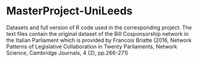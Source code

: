 # MasterProject-UniLeeds
Datasets and full version of R code used in the corresponding project.
The text files contain the original dataset of the Bill Cosponsorship network in the Italian Parliament which is provided by Francois Briatte (2016, Network Patterns of Legislative Collaboration in Twenty Parliaments, Network Science, Cambridge Journals, 4 (2), pp.266-271)
